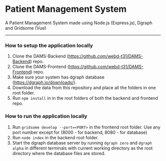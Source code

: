# Patient Management System

A Patient Management System made using Node.js (Express.js), Dgraph and Gridsome (Vue)

____

### How to setup the application locally

1) Clone the DAMS-Backend (https://github.com/webd-t31/DAMS-Backend) repo.
2) Clone the DAMS-Frontend (https://github.com/webd-t31/DAMS-Frontend) repo.
3) Make sure your system has dgraph database (https://dgraph.io/downloads/).
4) Download the data from this repository and place all the folders in one root folder.
5) Run `npm install` in in the root folders of both the backend and frontend repo.

### How to run the application locally

1) Run `gridsome develop --port=<PORT>` in the frontend root folder. Use any port number except for (8000 - for backend, 8080 - for database)
2) Run `node index` in the backend root folder.
3) Start the dgraph database server by running `dgraph zero` and `dgraph alpha` in different terminals with current working directory as the root directory where the database files are stored.
